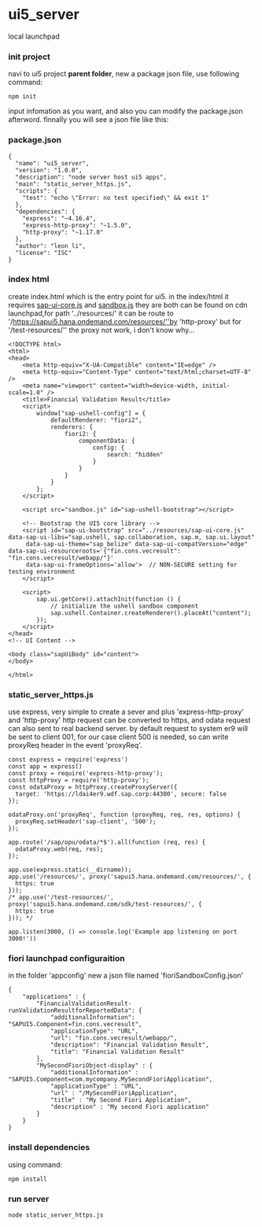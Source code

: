 # ui5_server
local launchpad 

### init project
navi to ui5 project **parent folder**, new a package json file,
use following command:

```
npm init
```
input infomation as you want, and also you can modify the package.json afterword.
finnally you will see a json file like this:  

### **package.json**
```
{
  "name": "ui5_server",
  "version": "1.0.0",
  "description": "node server host ui5 apps",
  "main": "static_server_https.js",
  "scripts": {
    "test": "echo \"Error: no test specified\" && exit 1"
  },
  "dependencies": {
    "express": "~4.16.4",
    "express-http-proxy": "~1.5.0",
    "http-proxy": "~1.17.0"
  },
  "author": "leon li",
  "license": "ISC"
}

```
### index html  
create index.html which is the entry point for ui5.
in the index/html it requires [sap-ui-core.js](https://sapui5.hana.ondemand.com/resources/sap-ui-core.js) and [sandbox.js](https://sapui5.hana.ondemand.com/sdk/test-resources/sap/ushell/bootstrap/sandbox.js) they are both can be found on cdn launchpad,for path '../resources/' it can be route to '/https://sapui5.hana.ondemand.com/resources/''by 'http-proxy'  but for '/test-resources/'' the proxy not work, i don't know why...

```
<!DOCTYPE html>
<html>
<head>
	<meta http-equiv="X-UA-Compatible" content="IE=edge" />
	<meta http-equiv="Content-Type" content="text/html;charset=UTF-8" />
	<meta name="viewport" content="width=device-width, initial-scale=1.0" />
	<title>Financial Validation Result</title>
	<script>
		window["sap-ushell-config"] = {
			defaultRenderer: "fiori2",
			renderers: {
				fiori2: {
					componentData: {
						config: {
							search: "hidden"
						}
					}
				}
			}
		};
	</script>

	<script src="sandbox.js" id="sap-ushell-bootstrap"></script>

	<!-- Bootstrap the UI5 core library -->
	<script id="sap-ui-bootstrap" src="../resources/sap-ui-core.js" data-sap-ui-libs="sap.ushell, sap.collaboration, sap.m, sap.ui.layout"
	 data-sap-ui-theme="sap_belize" data-sap-ui-compatVersion="edge" data-sap-ui-resourceroots='{"fin.cons.vecresult": "fin.cons.vecresult/webapp/"}'
	 data-sap-ui-frameOptions='allow'> 	// NON-SECURE setting for testing environment
	</script>

	<script>
		sap.ui.getCore().attachInit(function () {
			// initialize the ushell sandbox component
			sap.ushell.Container.createRenderer().placeAt("content");
		});
	</script>
</head>
<!-- UI Content -->

<body class="sapUiBody" id="content">
</body>

</html>
```
### static_server_https.js
use express, very simple to create a sever and plus 'express-http-proxy' and 'http-proxy' http request can be converted to https, and odata request can also sent to real backend server.
by default request to system er9 will be sent to client 001, for our case client 500 is needed, so can write proxyReq header in the event 'proxyReq'.

```
const express = require('express')
const app = express()
const proxy = require('express-http-proxy');
const httpProxy = require('http-proxy');
const odataProxy = httpProxy.createProxyServer({ 
  target: 'https://ldai4er9.wdf.sap.corp:44300', secure: false 
});

odataProxy.on('proxyReq', function (proxyReq, req, res, options) {  
  proxyReq.setHeader('sap-client', '500');
});

app.route('/sap/opu/odata/*$').all(function (req, res) {
  odataProxy.web(req, res);
});

app.use(express.static(__dirname));
app.use('/resources/', proxy('sapui5.hana.ondemand.com/resources/', {
  https: true
}));
/* app.use('/test-resources/', proxy('sapui5.hana.ondemand.com/sdk/test-resources/', {
  https: true
})); */

app.listen(3000, () => console.log('Example app listening on port 3000!'))
```
### fiori launchpad configuraition
in the folder 'appconfig' new a json file named 'fioriSandboxConfig.json'

```
{
    "applications" : { 
        "FinancialValidationResult-runValidationResultforReportedData": {
            "additionalInformation": "SAPUI5.Component=fin.cons.vecresult",
            "applicationType": "URL",
            "url": "fin.cons.vecresult/webapp/",
            "description": "Financial Validation Result",
            "title": "Financial Validation Result"
        },
        "MySecondFioriObject-display" : {
            "additionalInformation" : "SAPUI5.Component=com.mycompany.MySecondFioriApplication",
            "applicationType" : "URL",
            "url" : "/MySecondFioriApplication",
            "title" : "My Second Fiori Application",
            "description" : "My second Fiori application"
        }
    }
}
```
### install dependencies
using command:

```
npm install
```
### run server

```
node static_server_https.js
```



